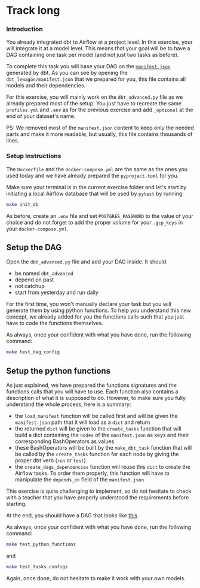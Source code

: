 # Track long

### Introduction

You already integrated dbt to Airflow at a project level. In this exercise, your will integrate it at a model level. This means that your goal will be to have a DAG containing one task per model (and not just two tasks as before).

To complete this task you will base your DAG on the [`manifest.json`](https://docs.getdbt.com/reference/artifacts/manifest-json) generated by dbt. As you can see by opening the `dbt_lewagon/manifest.json` that we prepared for you, this file contains all models and their dependencies.

For this exercise, you will mainly work on the `dbt_advanced.py` file as we already prepared most of the setup. You just have to recreate the same `profiles.yml` and `.env` as for the previous exercise and add `_optional` at the end of your dataset's name.

PS: We removed most of the `manifest.json` content to keep only the needed parts and make it more readable, but usually, this file contains thousands of lines.

### Setup Instructions

The `Dockerfile` and the `docker-compose.yml` are the same as the ones you used today and we have already prepared the `pyproject.toml` for you.

Make sure your terminal is in the current exercise folder and let's start by initiating a local Airflow database that will be used by `pytest` by running:

```bash
make init_db
```

As before, create an `.env` file and set `POSTGRES_PASSWORD` to the value of your choice and do not forget to add the proper volume for your `.gcp_keys` in your `docker-compose.yml`.

## Setup the DAG

Open the `dbt_advanced.py` file and add your DAG inside. It should:
- be named `dbt_advanced`
- depend on past
- not catchup
- start from yesterday and run daily

For the first time, you won't manually declare your task but you will generate them by using python functions. To help you understand this new concept, we already added for you the functions calls such that you just have to code the functions themselves.

As always, once your confident with what you have done, run the following command:

```bash
make test_dag_config
```

## Setup the python functions

As just explained, we have prepared the functions signatures and the functions calls that you will have to use. Each function also contains a description of what it is supposed to do. However, to make sure you fully understand the whole process, here is a summary:
- the `load_manifest` function will be called first and will be given the `manifest.json` path that it will load as a `dict` and return
- the returned `dict` will be given to the `create_tasks` function that will build a dict containing the `nodes` of the `manifest.json` as keys and their corresponding BashOperators as values
- these BashOperators will be built by the `make_dbt_task` function that will be called by the `create_tasks` function for each node by giving the proper dbt verb (`run` or `test`)
- the `create_dags_dependencies` function will reuse this `dict` to create the Airflow tasks. To order them properly, this function will have to manipulate the `depends_on` field of the `manifest.json`

This exercise is quite challenging to implement, so do not hesitate to check with a teacher that you have properly understood the requirements before starting.

At the end, you should have a DAG that looks like [this](https://wagon-public-datasets.s3.amazonaws.com/data-engineering/W2D3/dbt_dag.png).

As always, once your confident with what you have done, run the following command:

```bash
make test_python_functions
```

and

```bash
make test_tasks_configs
```

Again, once done, do not hesitate to make it work with your own models.
